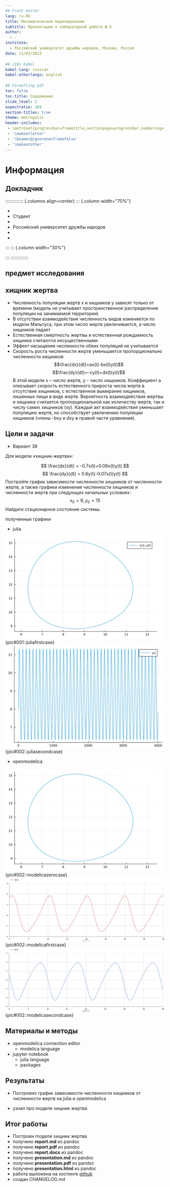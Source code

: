 ```yaml
---
## Front matter
lang: ru-RU
title: Математическое моделирование
subtitle: Презентация к лабораторной работе № 5
author:
  - .
institute:
  - Российский университет дружбы народов, Москва, Россия
date: 11/03/2023

## i18n babel
babel-lang: russian
babel-otherlangs: english

## Formatting pdf
toc: false
toc-title: Содержание
slide_level: 2
aspectratio: 169
section-titles: true
theme: metropolis
header-includes:
 - \metroset{progressbar=frametitle,sectionpage=progressbar,numbering=fraction}
 - '\makeatletter'
 - '\beamer@ignorenonframefalse'
 - '\makeatother'
---
```


# Информация

## Докладчик

:::::::::::::: {.columns align=center}
::: {.column width="70%"}

  * 
  * Студент
  * 
  * Российский университет дружбы народов
  * 
  * 

:::
::: {.column width="30%"}

:::
::::::::::::::

## предмет исследования

## хищник жертва
* Численность популяции жертв x и хищников y зависят только от времени
(модель не учитывает пространственное распределение популяции на
занимаемой территории)
* В отсутствии взаимодействия численность видов изменяется по модели
Мальтуса, при этом число жертв увеличивается, а число хищников падает
* Естественная смертность жертвы и естественная рождаемость хищника
считаются несущественными
* Эффект насыщения численности обеих популяций не учитывается
* Скорость роста численности жертв уменьшается пропорционально
численности хищников
$$\frac{dx}{dt}=ax(t)-bx(t)y(t)$$
$$\frac{dy}{dt}=-cy(t)+dx(t)y(t)$$
В этой модели x – число жертв, y - число хищников. Коэффициент a
описывает скорость естественного прироста числа жертв в отсутствие хищников, с естественное вымирание хищников, лишенных пищи в виде жертв. Вероятность взаимодействия жертвы и хищника считается пропорциональной как количеству жертв, так и числу самих хищников (xy). Каждый акт взаимодействия уменьшает популяцию жертв, но способствует увеличению популяции хищников (члены -bxy и dxy в правой части уравнения).

## Цели и задачи

- Вариант 38

Для модели «хищник-жертва»:

$$ 
 \frac{dx}{dt} = -0.7x(t)+0.06x(t)y(t)
$$
$$ 
 \frac{dy}{dt} = 0.6y(t)-0.07x(t)y(t)
$$
Постройте график зависимости численности хищников от численности жертв,
а также графики изменения численности хищников и численности жертв при
следующих начальных условиях: $$x_0=8,y_0=15$$
Найдите стационарное
состояние системы.    


полученные графики

  * julia

  ![firstcasejulia](image/julia1.jpg){pic#001::juliafirstcase}
  ![secondcasejulia](image/julia2.jpg){pic#002::juliasecondcase}

  * openmodelica

  ![zerocasemodelica](image/modelica3.jpg){pic#002::modelicazerocase}
  ![firstcasemodelica](image/modelica1.jpg){pic#002::modelicafirstcase}
  ![secondcasemodelica](image/modelica2.jpg){pic#002::modelicasecondcase}




## Материалы и методы

- openmodelica connection editor
  - modelica language
- jupyter notebook
  - julia language 
  - packages
      
## Результаты

 * Построено график зависимости численности хищников от численности жертв на julia и openmodelica
- узнал про mоделе хищник жертва

## Итог работы

- Построен mоделе хищник жертва 
- получено **report.md** из pandoc
- получено **report.pdf** из pandoc
- получено **report.docx** из pandoc
- получено **presentation.md** из pandoc
- получено **presentation.pdf** из pandoc
- получено **presentation.html** из pandoc
- работа выложена на хостинге [github](https://github.com/dorukme123)
- создан CHANGELOG.md 
